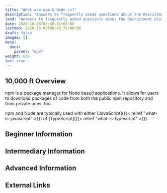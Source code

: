 ```yaml
---
title: "What are npm & Node.js?"
description: "Answers to frequently asked questions about the Recruitment Glossary."
lead: "Answers to frequently asked questions about the Recruitment Glossary."
date: 2020-10-06T08:49:31+00:00
lastmod: 2020-10-06T08:49:31+00:00
draft: false
images: []
menu:
  docs:
    parent: "npm"
weight: 630
toc: true
---
```


## 10,000 ft Overview

npm is a package manager for Node based applications. It allows for users to download packages of code from both the public npm repository and from private ones, too.

npm and Node are typically used with either [JavaScript]({{< relref "what-is-javascript" >}}) of [TypeScript]({{< relref "what-is-typescript" >}}).

## Beginner Information

## Intermediary Information

## Advanced Information

## External Links
